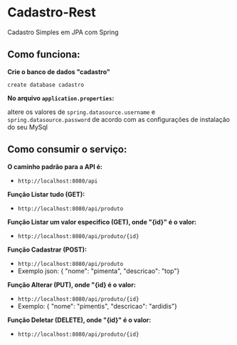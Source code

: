 # Cadastro-Rest
Cadastro Simples em JPA com Spring

## Como funciona:
**Crie o banco de dados "cadastro"**

`create database cadastro`


**No arquivo `application.properties`:**

altere os valores de `spring.datasource.username` e `spring.datasource.password` de acordo com as configurações de instalação do seu MySql


## Como consumir o serviço:
**O caminho padrão para a API é:**

+ `http://localhost:8080/api`


**Função Listar tudo (GET):**

+ `http://localhost:8080/api/produto`


**Função Listar um valor especifico (GET), onde "{id}" é o valor:**

+ `http://localhost:8080/api/produto/{id}`


**Função Cadastrar (POST):**

+ `http://localhost:8080/api/produto`
+ Exemplo json: { "nome": "pimenta", "descricao": "top"}


**Função Alterar (PUT), onde "{id} é o valor:**

+ `http://localhost:8080/api/produto/{id}`
+ Exemplo: { "nome": "pimentis", "descricao": "ardidis"}


**Função Deletar (DELETE), onde "{id}" é o valor:**

+ `http://localhost:8080/api/produto/{id}`
